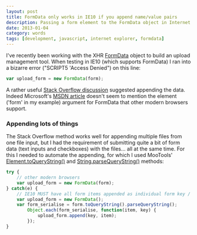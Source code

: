 ```yaml
---
layout: post
title: FormData only works in IE10 if you append name/value pairs
description: Passing a form element to the FormData object in Internet Explorer 10.
date: 2013-01-04
category: words
tags: [development, javascript, internet explorer, formdata]
---
```


I've recently been working with the XHR [FormData](https://developer.mozilla.org/en-US/docs/DOM/XMLHttpRequest/FormData) object to build an upload management tool. When testing in IE10 (which supports FormData) I ran into a bizarre error ("SCRIPT5 'Access Denied") on this line:

``` javascript
var upload_form = new FormData(form);
```

A rather useful [Stack Overflow discussion](http://stackoverflow.com/questions/13123537/formdata-of-existing-form-fails-in-ie10-by-triggering-via-js) suggested appending the data. Indeed Microsoft's [MSDN article](http://msdn.microsoft.com/en-us/library/ie/hh772723%28v=vs.85%29.aspx) doesn't seem to mention the element ('form' in my example) argument for FormData that other modern browsers support.

### Appending lots of things

The Stack Overflow method works well for appending multiple files from one file input, but I had the requirement of submitting quite a bit of form data (text inputs and checkboxes) with the files… all at the same time. For this I needed to automate the appending, for which I used MooTools' [Element.toQueryString()](http://mootools.net/docs/core/Element/Element#Element:toQueryString) and [String.parseQueryString()](http://mootools.net/docs/more/Types/String.QueryString#String:parseQueryString) methods:

``` javascript
try {
	// other modern browsers
	var upload_form = new FormData(form);
} catch(e) {
	// IE10 MUST have all form items appended as individual form key / value pairs
	var upload_form = new FormData();
	var form_serialise = form.toQueryString().parseQueryString();
		Object.each(form_serialise, function(item, key) {
			upload_form.append(key, item);
		});
}
```
